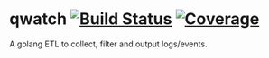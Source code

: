 # qwatch [![Build Status](http://wins.ddns.net:8000/api/badges/qnib/qwatch/status.svg)](http://wins.ddns.net:8000/qnib/qwatch) [![Coverage](http://wins.ddns.net:8008/badges/qnib/qwatch/coverage.svg)](http://wins.ddns.net:8008/qnib/qwatch)

A golang ETL to collect, filter and output logs/events.
